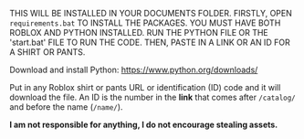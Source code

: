 THIS WILL BE INSTALLED IN YOUR DOCUMENTS FOLDER.
FIRSTLY, OPEN `requirements.bat` TO INSTALL THE PACKAGES.
YOU MUST HAVE BOTH ROBLOX AND PYTHON INSTALLED.
RUN THE PYTHON FILE OR THE 'start.bat' FILE TO RUN THE CODE. THEN, PASTE IN A LINK OR AN ID FOR A SHIRT OR PANTS.

Download and install Python: https://www.python.org/downloads/

Put in any Roblox shirt or pants URL or identification (ID) code and it will download the file.
An ID is the number in the **link** that comes after `/catalog/` and before the name (`/name/`).

**I am not responsible for anything, I do not encourage stealing assets.**
